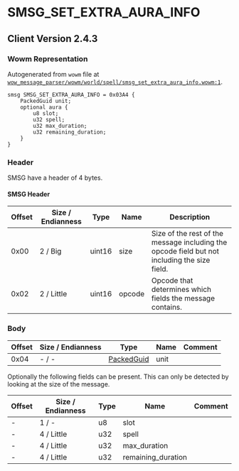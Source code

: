 # SMSG_SET_EXTRA_AURA_INFO

## Client Version 2.4.3

### Wowm Representation

Autogenerated from `wowm` file at [`wow_message_parser/wowm/world/spell/smsg_set_extra_aura_info.wowm:1`](https://github.com/gtker/wow_messages/tree/main/wow_message_parser/wowm/world/spell/smsg_set_extra_aura_info.wowm#L1).
```rust,ignore
smsg SMSG_SET_EXTRA_AURA_INFO = 0x03A4 {
    PackedGuid unit;
    optional aura {
        u8 slot;
        u32 spell;
        u32 max_duration;
        u32 remaining_duration;
    }
}
```
### Header

SMSG have a header of 4 bytes.

#### SMSG Header

| Offset | Size / Endianness | Type   | Name   | Description |
| ------ | ----------------- | ------ | ------ | ----------- |
| 0x00   | 2 / Big           | uint16 | size   | Size of the rest of the message including the opcode field but not including the size field.|
| 0x02   | 2 / Little        | uint16 | opcode | Opcode that determines which fields the message contains.|

### Body

| Offset | Size / Endianness | Type | Name | Comment |
| ------ | ----------------- | ---- | ---- | ------- |
| 0x04 | - / - | [PackedGuid](../types/packed-guid.md) | unit |  |

Optionally the following fields can be present. This can only be detected by looking at the size of the message.

| Offset | Size / Endianness | Type | Name | Comment |
| ------ | ----------------- | ---- | ---- | ------- |
| - | 1 / - | u8 | slot |  |
| - | 4 / Little | u32 | spell |  |
| - | 4 / Little | u32 | max_duration |  |
| - | 4 / Little | u32 | remaining_duration |  |

